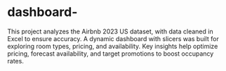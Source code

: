 # dashboard-
This project analyzes the Airbnb 2023 US dataset, with data cleaned in Excel to ensure accuracy. A dynamic dashboard with slicers was built for exploring room types, pricing, and availability. Key insights help optimize pricing, forecast availability, and target promotions to boost occupancy rates.
